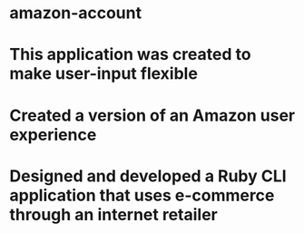 # amazon-account
# This application was created to make user-input flexible
# Created a version of an Amazon user experience
# Designed and developed a Ruby CLI application that uses e-commerce through an internet retailer
 
